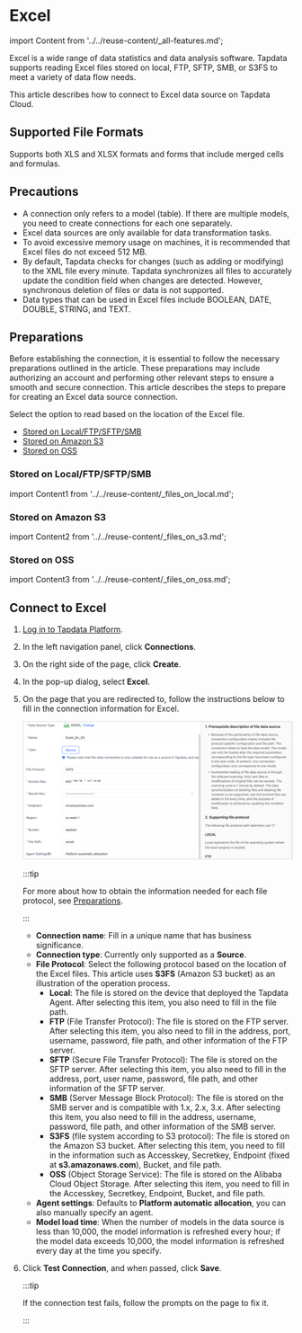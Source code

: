 # Excel

import Content from '../../reuse-content/_all-features.md';

<Content />

Excel is a wide range of data statistics and data analysis software. Tapdata supports reading Excel files stored on local, FTP, SFTP, SMB, or S3FS to meet a variety of data flow needs.

This article describes how to connect to Excel data source on Tapdata Cloud.

## Supported File Formats

Supports both XLS and XLSX formats and forms that include merged cells and formulas.

## Precautions

- A connection only refers to a model (table). If there are multiple models, you need to create connections for each one separately.
- Excel data sources are only available for data transformation tasks.
- To avoid excessive memory usage on machines, it is recommended that Excel files do not exceed 512 MB.
- By default, Tapdata checks for changes (such as adding or modifying) to the XML file every minute. Tapdata synchronizes all files to accurately update the condition field when changes are detected. However, synchronous deletion of files or data is not supported.
- Data types that can be used in Excel files include BOOLEAN, DATE, DOUBLE, STRING, and TEXT.

## Preparations

Before establishing the connection, it is essential to follow the necessary preparations outlined in the article. These preparations may include authorizing an account and performing other relevant steps to ensure a smooth and secure connection.
This article describes the steps to prepare for creating an Excel data source connection.

Select the option to read based on the location of the Excel file.

* [Stored on Local/FTP/SFTP/SMB](#stored-on-localftpsftpsmb)
* [Stored on Amazon S3](#stored-on-amazon-s3)
* [Stored on OSS](#stored-on-oss)


### Stored on Local/FTP/SFTP/SMB

import Content1 from '../../reuse-content/_files_on_local.md';

<Content1 />


### Stored on Amazon S3

import Content2 from '../../reuse-content/_files_on_s3.md';

<Content2 />

### Stored on OSS

import Content3 from '../../reuse-content/_files_on_oss.md';

<Content3 />


## Connect to Excel

1. [Log in to Tapdata Platform](../../user-guide/log-in.md).

2. In the left navigation panel, click **Connections**.

3. On the right side of the page, click **Create**.

4. In the pop-up dialog, select **Excel**.

5. On the page that you are redirected to, follow the instructions below to fill in the connection information for Excel.

   ![Connect to Excel](../../images/connect_excel.png)

   :::tip

   For more about how to obtain the information needed for each file protocol, see [Preparations](#preparations).

   :::

    * **Connection name**: Fill in a unique name that has business significance.
    * **Connection type**: Currently only supported as a **Source**.
    * **File Protocol**: Select the following protocol based on the location of the Excel files. This article uses **S3FS** (Amazon S3 bucket) as an illustration of the operation process.
        * **Local**: The file is stored on the device that deployed the Tapdata Agent. After selecting this item, you also need to fill in the file path.
        * **FTP** (File Transfer Protocol): The file is stored on the FTP server. After selecting this item, you also need to fill in the address, port, username, password, file path, and other information of the FTP server.
        * **SFTP** (Secure File Transfer Protocol): The file is stored on the SFTP server. After selecting this item, you also need to fill in the address, port, user name, password, file path, and other information of the SFTP server.
        * **SMB** (Server Message Block Protocol): The file is stored on the SMB server and is compatible with 1.x, 2.x, 3.x. After selecting this item, you also need to fill in the address, username, password, file path, and other information of the SMB server.
        * **S3FS** (file system according to S3 protocol): The file is stored on the Amazon S3 bucket. After selecting this item, you need to fill in the information such as Accesskey, Secretkey, Endpoint (fixed at **s3.amazonaws.com**), Bucket, and file path.
        * **OSS** (Object Storage Service): The file is stored on the Alibaba Cloud Object Storage. After selecting this item, you need to fill in the Accesskey, Secretkey, Endpoint, Bucket, and file path.
    * **Agent settings**: Defaults to **Platform automatic allocation**, you can also manually specify an agent.
    * **Model load time**: When the number of models in the data source is less than 10,000, the model information is refreshed every hour; if the model data exceeds 10,000, the model information is refreshed every day at the time you specify.

6. Click **Test Connection**, and when passed, click **Save**.

   :::tip

   If the connection test fails, follow the prompts on the page to fix it.

   :::
